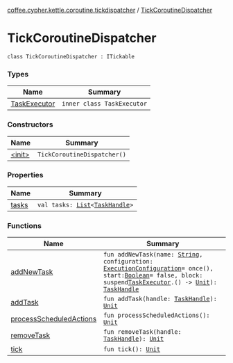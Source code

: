 [coffee.cypher.kettle.coroutine.tickdispatcher](../index.md) / [TickCoroutineDispatcher](./index.md)

# TickCoroutineDispatcher

`class TickCoroutineDispatcher : ITickable`

### Types

| Name | Summary |
|---|---|
| [TaskExecutor](-task-executor/index.md) | `inner class TaskExecutor` |

### Constructors

| Name | Summary |
|---|---|
| [&lt;init&gt;](-init-.md) | `TickCoroutineDispatcher()` |

### Properties

| Name | Summary |
|---|---|
| [tasks](tasks.md) | `val tasks: `[`List`](https://kotlinlang.org/api/latest/jvm/stdlib/kotlin.collections/-list/index.html)`<`[`TaskHandle`](../-task-handle/index.md)`>` |

### Functions

| Name | Summary |
|---|---|
| [addNewTask](add-new-task.md) | `fun addNewTask(name: `[`String`](https://kotlinlang.org/api/latest/jvm/stdlib/kotlin/-string/index.html)`, configuration: `[`ExecutionConfiguration`](../-execution-configuration/index.md)` = once(), start: `[`Boolean`](https://kotlinlang.org/api/latest/jvm/stdlib/kotlin/-boolean/index.html)` = false, block: suspend `[`TaskExecutor`](-task-executor/index.md)`.() -> `[`Unit`](https://kotlinlang.org/api/latest/jvm/stdlib/kotlin/-unit/index.html)`): `[`TaskHandle`](../-task-handle/index.md) |
| [addTask](add-task.md) | `fun addTask(handle: `[`TaskHandle`](../-task-handle/index.md)`): `[`Unit`](https://kotlinlang.org/api/latest/jvm/stdlib/kotlin/-unit/index.html) |
| [processScheduledActions](process-scheduled-actions.md) | `fun processScheduledActions(): `[`Unit`](https://kotlinlang.org/api/latest/jvm/stdlib/kotlin/-unit/index.html) |
| [removeTask](remove-task.md) | `fun removeTask(handle: `[`TaskHandle`](../-task-handle/index.md)`): `[`Unit`](https://kotlinlang.org/api/latest/jvm/stdlib/kotlin/-unit/index.html) |
| [tick](tick.md) | `fun tick(): `[`Unit`](https://kotlinlang.org/api/latest/jvm/stdlib/kotlin/-unit/index.html) |
